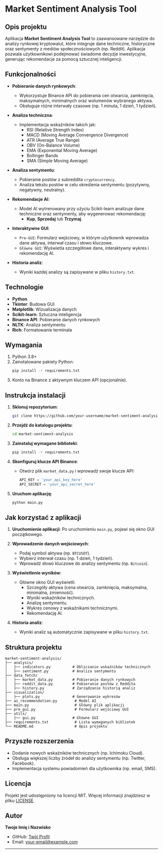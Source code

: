 # Market Sentiment Analysis Tool

## Opis projektu
Aplikacja **Market Sentiment Analysis Tool** to zaawansowane narzędzie do analizy rynkowej kryptowalut, które integruje dane techniczne, historyczne oraz sentymenty z mediów społecznościowych (np. Reddit). Aplikacja pozwala użytkownikowi podejmować świadome decyzje inwestycyjne, generując rekomendacje za pomocą sztucznej inteligencji.

## Funkcjonalności

- **Pobieranie danych rynkowych**:
  - Wykorzystuje Binance API do pobierania cen otwarcia, zamknięcia, maksymalnych, minimalnych oraz wolumenów wybranego aktywa.
  - Obsługuje różne interwały czasowe (np. 1 minuta, 1 dzień, 1 tydzień).

- **Analiza techniczna**:
  - Implementacja wskaźników takich jak:
    - RSI (Relative Strength Index)
    - MACD (Moving Average Convergence Divergence)
    - ATR (Average True Range)
    - OBV (On-Balance Volume)
    - EMA (Exponential Moving Average)
    - Bollinger Bands
    - SMA (Simple Moving Average)

- **Analiza sentymentu**:
  - Pobieranie postów z subreddita `cryptocurrency`.
  - Analiza tekstu postów w celu określenia sentymentu (pozytywny, negatywny, neutralny).

- **Rekomendacje AI**:
  - Model AI wytrenowany przy użyciu Scikit-learn analizuje dane techniczne oraz sentymenty, aby wygenerować rekomendację:
    - **Kup**, **Sprzedaj** lub **Trzymaj**.

- **Interaktywne GUI**:
  - `Pre-GUI`: Formularz wejściowy, w którym użytkownik wprowadza dane aktywa, interwał czasu i słowo kluczowe.
  - `Główne GUI`: Wyświetla szczegółowe dane, interaktywny wykres i rekomendację AI.

- **Historia analiz**:
  - Wyniki każdej analizy są zapisywane w pliku `history.txt`.

## Technologie
- **Python**
- **Tkinter**: Budowa GUI
- **Matplotlib**: Wizualizacja danych
- **Scikit-learn**: Sztuczna inteligencja
- **Binance API**: Pobieranie danych rynkowych
- **NLTK**: Analiza sentymentu
- **Rich**: Formatowanie terminala

## Wymagania
1. Python 3.8+
2. Zainstalowane pakiety Python:
   ```bash
   pip install -r requirements.txt
   ```
3. Konto na Binance z aktywnym kluczem API (opcjonalnie).

## Instrukcja instalacji

1. **Sklonuj repozytorium**:
   ```bash
   git clone https://github.com/your-username/market-sentiment-analysis.git
   ```

2. **Przejdź do katalogu projektu**:
   ```bash
   cd market-sentiment-analysis
   ```

3. **Zainstaluj wymagane biblioteki**:
   ```bash
   pip install -r requirements.txt
   ```

4. **Skonfiguruj klucze API Binance**:
   - Otwórz plik `market_data.py` i wprowadź swoje klucze API:
     ```python
     API_KEY = 'your_api_key_here'
     API_SECRET = 'your_api_secret_here'
     ```

5. **Uruchom aplikację**:
   ```bash
   python main.py
   ```

## Jak korzystać z aplikacji

1. **Uruchomienie aplikacji**:
   Po uruchomieniu `main.py`, pojawi się okno GUI początkowego.

2. **Wprowadzenie danych wejściowych**:
   - Podaj symbol aktywa (np. `BTCUSDT`).
   - Wybierz interwał czasu (np. 1 dzień, 1 tydzień).
   - Wprowadź słowo kluczowe do analizy sentymentu (np. `Bitcoin`).

3. **Wyświetlenie wyników**:
   - Główne okno GUI wyświetli:
     - Szczegóły aktywa (cena otwarcia, zamknięcia, maksymalna, minimalna, zmienność).
     - Wyniki wskaźników technicznych.
     - Analizę sentymentu.
     - Wykres cenowy z wskaźnikami technicznymi.
     - Rekomendację AI.

4. **Historia analiz**:
   - Wyniki analiz są automatycznie zapisywane w pliku `history.txt`.

## Struktura projektu
```
market-sentiment-analysis/
├── analysis/
│   ├── indicators.py          # Obliczanie wskaźników technicznych
│   ├── sentiment.py           # Analiza sentymentu
├── data_fetch/
│   ├── market_data.py         # Pobieranie danych rynkowych
│   ├── reddit_data.py         # Pobieranie postów z Reddita
│   ├── history.py             # Zarządzanie historią analiz
├── visualization/
│   ├── plots.py               # Generowanie wykresów
├── ai_recommendation.py        # Model AI
├── main.py                     # Główny plik aplikacji
├── pre_gui.py                  # Formularz wejściowy GUI
├── utils/
│   ├── gui.py                 # Główne GUI
├── requirements.txt            # Lista wymaganych bibliotek
└── README.md                   # Opis projektu
```

## Przyszłe rozszerzenia
- Dodanie nowych wskaźników technicznych (np. Ichimoku Cloud).
- Obsługa większej liczby źródeł do analizy sentymentu (np. Twitter, Facebook).
- Implementacja systemu powiadomień dla użytkownika (np. email, SMS).

## Licencja
Projekt jest udostępniony na licencji MIT. Więcej informacji znajdziesz w pliku [LICENSE](LICENSE).

## Autor
**Twoje Imię i Nazwisko**
- GitHub: [Twój Profil](https://github.com/your-username)
- Email: your-email@example.com

---
